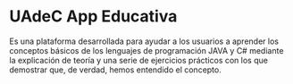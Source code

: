 # UAdeC App Educativa

 Es una plataforma desarrollada para ayudar a los usuarios a aprender los conceptos básicos de los lenguajes de programación JAVA y C# mediante la explicación de teoría y una serie de ejercicios prácticos con los que demostrar que, de verdad, hemos entendido el concepto.
